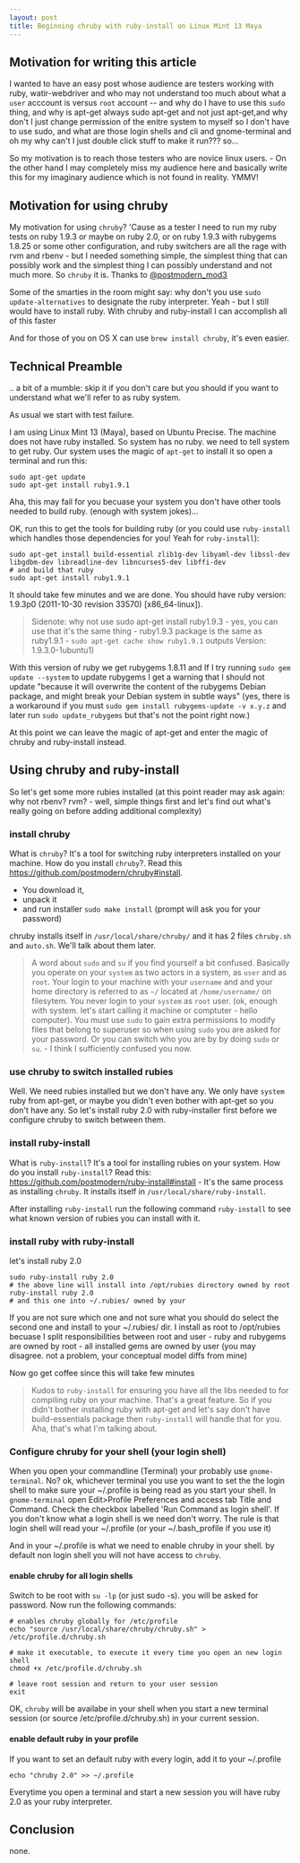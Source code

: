 ```yaml
---
layout: post
title: Beginning chruby with ruby-install on Linux Mint 13 Maya
---
```


## Motivation for writing this article

I wanted to have an easy post whose audience are testers working with ruby, watir-webdriver and who may not understand too much about what a `user` acccount is versus `root` account -- and why do I have to use this `sudo` thing, and why is apt-get always sudo apt-get and not just apt-get,and why don't I just change permission of the enitre system to myself so I don't have to use sudo, and what are those login shells and cli and gnome-terminal and oh my why can't I just double click stuff to make it run??? so...

So my motivation is to reach those testers who are novice linux users. - On the other hand I may completely miss my audience here and basically write this for my imaginary audience which is not found in reality. YMMV!

## Motivation for using chruby

My motivation for using `chruby`? 'Cause as a tester I need to run my ruby tests on ruby 1.9.3 or maybe on ruby 2.0, or on ruby 1.9.3 with rubygems 1.8.25 or some other configuration, and ruby switchers are all the rage with rvm and rbenv - but I needed something simple, the simplest thing that can possibly work and the simplest thing I can possibly understand and not much more. So `chruby` it is. Thanks to [@postmodern_mod3](https://twitter.com/postmodern_mod3)

Some of the smarties in the room might say: why don't you use `sudo update-alternatives` to designate the ruby interpreter. Yeah - but I still would have to
install ruby. With chruby and ruby-install I can accomplish all of this faster

And for those of you on OS X can use `brew install chruby`, it's even easier.

## Technical Preamble

.. a bit of a mumble: skip it if you don't care but you should if you want to understand what we'll refer to as ruby system.

As usual we start with test failure.

I am using Linux Mint 13 (Maya), based on Ubuntu Precise. The machine does not have ruby installed. So system has no ruby. we need to tell system to get ruby. Our system uses the magic of `apt-get` to install it so open a terminal and run this:

    sudo apt-get update
    sudo apt-get install ruby1.9.1

Aha, this may fail for you becuase your system you don't have other tools needed to build ruby. (enough with system jokes)...

OK, run this to get the tools for building ruby (or you could use `ruby-install` which handles those dependencies for you! Yeah for `ruby-install`):

    sudo apt-get install build-essential zlib1g-dev libyaml-dev libssl-dev libgdbm-dev libreadline-dev libncurses5-dev libffi-dev
    # and build that ruby
    sudo apt-get install ruby1.9.1

It should take few minutes and we are done. You should have ruby version: 1.9.3p0 (2011-10-30 revision 33570) [x86_64-linux]).

> Sidenote: why not use sudo apt-get install ruby1.9.3 - yes, you can use that it's the same thing - ruby1.9.3 package is the same as ruby1.9.1 - `sudo apt-get cache show ruby1.9.1` outputs Version: 1.9.3.0-1ubuntu1)


With this version of ruby we get rubygems 1.8.11 and If I try running `sudo gem update --system` to update rubygems I get a warning that I should not update "because it will overwrite the content of the rubygems Debian package, and might break your Debian system in subtle ways" (yes, there is a workaround if you must `sudo gem install rubygems-update -v x.y.z` and later run `sudo update_rubygems` but that's not the point right now.)

At this point we can leave the magic of apt-get and enter the magic of chruby and ruby-install instead.

## Using chruby and ruby-install

So let's get some more rubies installed (at this point reader may ask again: why not rbenv? rvm? - well, simple things first and let's find out what's really going on before adding additional complexity)

### install chruby

What is `chruby`? It's a tool for switching ruby interpreters installed on your machine. How do you install `chruby`?. Read this https://github.com/postmodern/chruby#install.

- You download it,
- unpack it
- and run installer `sudo make install` (prompt will ask you for your password)

chruby installs itself in `/usr/local/share/chruby/` and it has 2 files `chruby.sh` and `auto.sh`. We'll talk about them later.

> A word about `sudo` and `su` if you find yourself a bit confused. Basically you operate on your `system` as two actors in a system, as `user` and as `root`. Your login to your machine with your `username` and and your home directory is referred to as `~/` located at `/home/username/` on filesytem. You never login to your `system` as `root` user. (ok, enough with system. let's start calling it machine or comptuter - hello computer). You must use `sudo` to gain extra permissions to modify files that belong to superuser so when using `sudo` you are asked for your password. Or you can switch who you are by by doing `sudo` or `su`. - I think I sufficiently confused you now.


### use chruby to switch installed rubies

Well. We need rubies installed but we don't have any. We only have `system` ruby from apt-get, or maybe you didn't even bother with apt-get so you don't have any. So let's install ruby 2.0 with ruby-installer first before we configure chruby to switch between them.

### install ruby-install

What is `ruby-install`? It's a tool for installing rubies on your system. How do you install `ruby-install`? Read this: https://github.com/postmodern/ruby-install#install - It's the same process as installing `chruby`. It installs itself in `/usr/local/share/ruby-install`.

After installing `ruby-install` run the following command `ruby-install` to see what known version of rubies you can install with it.

### install ruby with ruby-install

let's install ruby 2.0

    sudo ruby-install ruby 2.0
    # the above line will install into /opt/rubies directory owned by root
    ruby-install ruby 2.0
    # and this one into ~/.rubies/ owned by your

If you are not sure which one and not sure what you should do select the second one and install to your ~/.rubies/ dir. I install as root to /opt/rubies becuase I split responsibilities between root and user - ruby and rubygems are owned by root - all installed gems are owned by user (you may disagree. not a problem, your conceptual model diffs from mine)

Now go get coffee since this will take few minutes

> Kudos to `ruby-install` for ensuring you have all the libs needed to for compiling ruby on your machine. That's a great feature. So if you didn't bother installing ruby with apt-get and let's say don't have build-essentials package then `ruby-install` will handle that for you. Aha, that's what I'm talking about.

### Configure chruby for your shell (your login shell)

When you open your commandline (Terminal) your probably use `gnome-terminal`. No? ok, whichever terminal you use you want to set the the login shell to make sure your ~/.profile is being read as you start your shell. In `gnome-terminal` open Edit>Profile Preferences and access tab Title and Command. Check the checkbox labelled 'Run Command as login shell'. If you don't know what a login shell is we need don't worry. The rule is that login shell will read your ~/.profile (or your ~/.bash_profile if you use it)

And in your ~/.profile is what we need to enable chruby in your shell. by default non login shell you will not have access to `chruby`.

#### enable chruby for all login shells

Switch to be root with `su -lp` (or just sudo -s). you will be asked for password.
Now run the following commands:

    # enables chruby globally for /etc/profile
    echo "source /usr/local/share/chruby/chruby.sh" > /etc/profile.d/chruby.sh

    # make it executable, to execute it every time you open an new login shell
    chmod +x /etc/profile.d/chruby.sh

    # leave root session and return to your user session
    exit

OK, `chruby` will be availabe in your shell when you start a new terminal session (or source /etc/profile.d/chruby.sh) in your current session.

#### enable default ruby in your profile

If you want to set an default ruby with every login, add it to your ~/.profile

    echo "chruby 2.0" >> ~/.profile

Everytime you open a terminal and start a new session you will have ruby 2.0 as your ruby interpreter.

## Conclusion

none.